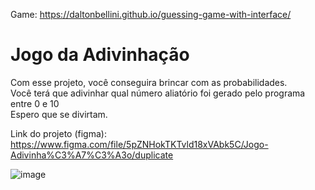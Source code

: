 Game: https://daltonbellini.github.io/guessing-game-with-interface/
<h1>Jogo da Adivinhação</h1>
<p>Com esse projeto, você conseguira brincar com as probabilidades.<br>
Você terá que adivinhar qual número aliatório foi gerado pelo programa entre 0 e 10<br>
Espero que se divirtam.</p>

Link do projeto (figma): https://www.figma.com/file/5pZNHokTKTvld18xVAbk5C/Jogo-Adivinha%C3%A7%C3%A3o/duplicate

![image](https://user-images.githubusercontent.com/90783550/186401842-eb7b3a01-e052-455c-bdd1-4e189044fdb4.png)
